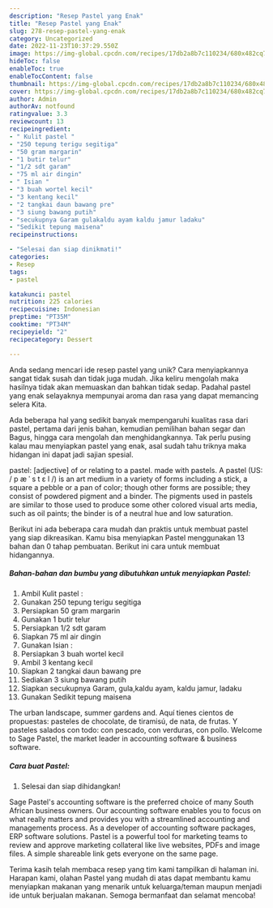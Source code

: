 ```yaml
---
description: "Resep Pastel yang Enak"
title: "Resep Pastel yang Enak"
slug: 278-resep-pastel-yang-enak
category: Uncategorized
date: 2022-11-23T10:37:29.550Z
image: https://img-global.cpcdn.com/recipes/17db2a8b7c110234/680x482cq70/pastel-foto-resep-utama.jpg
hideToc: false
enableToc: true
enableTocContent: false
thumbnail: https://img-global.cpcdn.com/recipes/17db2a8b7c110234/680x482cq70/pastel-foto-resep-utama.jpg
cover: https://img-global.cpcdn.com/recipes/17db2a8b7c110234/680x482cq70/pastel-foto-resep-utama.jpg
author: Admin
authorAv: notfound
ratingvalue: 3.3
reviewcount: 13
recipeingredient:
- " Kulit pastel "
- "250 tepung terigu segitiga"
- "50 gram margarin"
- "1 butir telur"
- "1/2 sdt garam"
- "75 ml air dingin"
- " Isian "
- "3 buah wortel kecil"
- "3 kentang kecil"
- "2 tangkai daun bawang pre"
- "3 siung bawang putih"
- "secukupnya Garam gulakaldu ayam kaldu jamur ladaku"
- "Sedikit tepung maisena"
recipeinstructions:

- "Selesai dan siap dinikmati!"
categories:
- Resep
tags:
- pastel

katakunci: pastel 
nutrition: 225 calories
recipecuisine: Indonesian
preptime: "PT35M"
cooktime: "PT34M"
recipeyield: "2"
recipecategory: Dessert

---
```





Anda sedang mencari ide resep pastel yang unik? Cara menyiapkannya sangat tidak susah dan tidak juga mudah. Jika keliru mengolah maka hasilnya tidak akan memuaskan dan bahkan tidak sedap. Padahal pastel yang enak selayaknya mempunyai aroma dan rasa yang dapat memancing selera Kita.





Ada beberapa hal yang sedikit banyak mempengaruhi kualitas rasa dari pastel, pertama dari jenis bahan, kemudian pemilihan bahan segar dan Bagus, hingga cara mengolah dan menghidangkannya. Tak perlu pusing kalau mau menyiapkan pastel yang enak,      asal sudah tahu triknya maka hidangan ini dapat jadi sajian spesial.














pastel: [adjective] of or relating to a pastel. made with pastels. A pastel (US: / p æ ˈ s t ɛ l /) is an art medium in a variety of forms including a stick, a square a pebble or a pan of color; though other forms are possible; they consist of powdered pigment and a binder. The pigments used in pastels are similar to those used to produce some other colored visual arts media, such as oil paints; the binder is of a neutral hue and low saturation.






Berikut ini ada beberapa cara mudah dan praktis untuk membuat pastel yang siap dikreasikan. Kamu bisa menyiapkan Pastel menggunakan 13 bahan dan 0 tahap pembuatan. Berikut ini cara untuk membuat hidangannya.

<!--inarticleads1-->

##### Bahan-bahan dan bumbu yang dibutuhkan untuk menyiapkan Pastel:

1. Ambil  Kulit pastel :
1. Gunakan 250 tepung terigu segitiga
1. Persiapkan 50 gram margarin
1. Gunakan 1 butir telur
1. Persiapkan 1/2 sdt garam
1. Siapkan 75 ml air dingin
1. Gunakan  Isian :
1. Persiapkan 3 buah wortel kecil
1. Ambil 3 kentang kecil
1. Siapkan 2 tangkai daun bawang pre
1. Sediakan 3 siung bawang putih
1. Siapkan secukupnya Garam, gula,kaldu ayam, kaldu jamur, ladaku
1. Gunakan Sedikit tepung maisena


The urban landscape, summer gardens and. Aquí tienes cientos de propuestas: pasteles de chocolate, de tiramisú, de nata, de frutas. Y pasteles salados con todo: con pescado, con verduras, con pollo. Welcome to Sage Pastel, the market leader in accounting software &amp; business software. 

<!--inarticleads2-->

##### Cara buat Pastel:


1. Selesai dan siap dihidangkan!

Sage Pastel&#39;s accounting software is the preferred choice of many South African business owners. Our accounting software enables you to focus on what really matters and provides you with a streamlined accounting and managements process. As a developer of accounting software packages, ERP software solutions. Pastel is a powerful tool for marketing teams to review and approve marketing collateral like live websites, PDFs and image files. A simple shareable link gets everyone on the same page. 

Terima kasih telah membaca resep yang tim kami tampilkan di halaman ini. Harapan kami, olahan Pastel yang mudah di atas dapat membantu kamu menyiapkan makanan yang menarik untuk keluarga/teman maupun menjadi ide untuk berjualan makanan. Semoga bermanfaat dan selamat mencoba!
